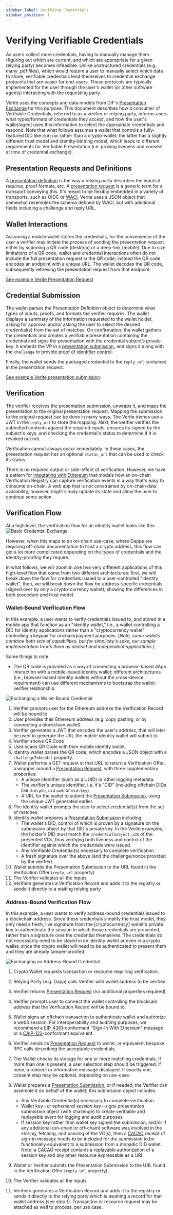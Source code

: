 ```yaml
---
sidebar_label: Verifying Credentials
sidebar_position: 1
---
```


# Verifying Verifiable Credentials

As users collect more credentials, having to manually manage them (figuring out which are current, and which are appropriate for a given relying party) becomes infeasible. Unlike unstructured credentials (e.g., many .pdf files), which would require a user to manually select which data to share, verifiable credentials lend themselves to credential exchange protocols that are easier for end-users. These protocols are typically implemented for the user through the user's wallet (or other software agents) interacting with the requesting party.

Verite uses the concepts and data models from DIF's [Presentation Exchange](https://identity.foundation/presentation-exchange) for this purpose. This document describes how a consumer of Verifiable Credentials, referred to as a verifier or relying party, informs users what types/formats of credentials they accept, and how the user's wallet/agent uses this information to select the appropriate credentials and respond.  Note that what follows assumes a wallet that controls a fully-featured DID like `did:ion` rather than a crypto-wallet; the latter has a slightly different trust model and identity-binding model, which leads to different requirements for Verifiable Presentation (i.e. proving liveness and consent at time of credential exchange).

## Presentation Requests and Definitions

A [presentation definition](https://identity.foundation/presentation-exchange/#presentation-definition) is the way a relying party describes the inputs it requires, proof formats, etc. A [presentation request](https://identity.foundation/presentation-exchange/#presentation-request) is a generic term for a transport conveying this. It's meant to be flexibly embedded in a variety of transports, such as OIDC or [WACI](https://identity.foundation/waci-presentation-exchange/). Verite uses a JSON object that somewhat resembles the schema defined by WACI, but with additional fields including a challenge and reply URL.

## Wallet Interactions

Assuming a mobile wallet stores the credentials, for the convenience of the user a verifier may initiate the process of sending the presentation request either by scanning a QR code (desktop) or a deep-link (mobile). Due to size limitations of a QR code, wallet and credential interactions often do not include the full presentation request in the QR code; instead the QR code encodes an endpoint with a unique URL. The wallet decodes the QR code, subsequently retrieving the presentation request from that endpoint.

[See example Verite Presentation Request](/verite/appendix/messages#presentation-request)

## Credential Submission

The wallet parses the Presentation Definition object to determine what types of inputs, proofs, and formats the verifier requires. The wallet displays a summary of the information requested to the wallet holder, asking for approval and/or asking the user to select the desired credential(s) from the set of matches. On confirmation, the wallet gathers the credentials and creates a verifiable presentation containing the credential and signs the presentation with the credential subject’s private key. It embeds the VP in a [presentation submission](https://identity.foundation/presentation-exchange/#presentation-submission), and signs it along with the `challenge` to provide [proof of identifier control](https://identity.foundation/presentation-exchange/#proof-of-identifier-control).

Finally, the wallet sends the packaged credential to the `reply_url` contained in the presentation request.

[See example Verite presentation submission](/verite/appendix/messages#presentation-submission).

## Verification

The verifier receives the presentation submission, unwraps it, and maps the presentation to the original presentation request. Mapping the submission to the original request can be done in many ways. The Verite demos use a JWT in the `reply_url` to store the mapping. Next, the verifier verifies the submitted contents against the required inputs, ensures its signed by the subject's keys, and checking the credential's status to determine if it is revoked out not.

Verification cannot always occur immediately. In these cases, the presentation request has an optional `status_url` that can be used to check its status.

There is no required output or side-effect of verification. However, we have a pattern for [integrating with Ethereum](/verite/patterns/smart-contract-verite) that models how an on-chain Verification Registry can capture verification events in a way that's easy to consume on-chain. A web app that is not constrained by on-chain data availability, however, might simply update its state and allow the user to continue some action.

## Verification Flow

At a high level, the verification flow for an identity wallet looks like this:
![Basic Credential Exchange](/img/docs/sequence_exchange.png "Basic Credential Exchange")

However, when this maps to an on-chain use-case, where Dapps are requiring off-chain documentation to trust a crypto address, this flow can get a lot more complicated depending on the types of credentials and the identity-proofing they require.

In what follows, we will zoom in one two very different applications of this high-level flow that come from two different architectures: first, we will break down the flow for credentials issued to a user-controlled "identity wallet", then, we will break down the flow for address-specific credentials (signed over by only a crypto-currency wallet), showing the differences in both procedure and trust model.

### Wallet-Bound Verification Flow

In this example, a user wants to verify credentials issued to, and stored in a mobile app that function as an "identity wallet," i.e., a wallet controlling a DID for identity applications rather than a "cryptocurrency wallet" controlling a keypair for onchain/payment purposes. (*Note, some wallets combine both sets of capabilities, but for simplicity's sake, our sample implementation treats them as distinct and independent applications.*)

Some things to note:
* The QR code is provided as a way of connecting a browser-based dApp interaction with a mobile-based identity wallet; different architectures (i.e., browser-based identity wallets without the cross-device requirement) can use different mechanisms to bootstrap the wallet-verifier relationship.

![Exchanging a Wallet-Bound Credential](/img/docs/sequence_exchange_1.png "Exchanging a Wallet-Bound Credential")

1. Verifier prompts user for the Ethereum address the Verification Record will be bound to
1. User provides their Ethereum address (e.g. copy pasting, or by connecting a blockchain wallet)
1. Verifier generates a JWT that encodes the user's address, that will later be used to generate the URL the mobile identity wallet will submit to.
1. Verifier shows QR Code
1. User scans QR Code with their mobile identity wallet.
1. Identity wallet parses the QR code, which encodes a JSON object with a `challengeTokenUrl` property.
1. Wallet performs a GET request at that URL to return a Verification Offer, a wrapper around a [Presentation Request][], with three supplementary properties:
   - A unique identifier (such as a UUID) or other logging metadata.
   - The verifier's unique identifier, i.e. it's "DID" (including offchain DIDs like `did:pkh`, `did:web` or `did:key`)
   - A URL for the wallet to submit the [Presentation Submission][], using the unique JWT generated earlier.
2. The identity wallet prompts the user to select credential(s) from the set of matches.
3. Identity wallet prepares a [Presentation Submission][] including:
   - The wallet's DID, control of which is proven by a signature on the submission object by that DID's private key. In the Verite examples, the holder's DID must match the `credentialSubject.id`s of the presented VCs, thus verifying both liveness and control of the identifier against which the credentials were issued.
   - Any Verifiable Credential(s) necessary to complete verification.
   - A fresh signature over the above (and the challenge/nonce provided by the verifier).
4. Wallet submits the Presentation Submission to the URL found in the Verification Offer (`reply_url` property).
5. The Verifier validates all the inputs
6. Verifiers generates a Verification Record and adds it to the registry or sends it directly to a waiting relying party

### Address-Bound Verification Flow

In this example, a user wants to verify address-bound credentials issued to a blockchain address. Since these credentials simplify the trust model, they only need a fresh, live signature from the [cryptocurrency] wallet's private key to authenticate the session in which those credentials are presented, rather than a signature over the credential themselves.  The credentials do not necessarily need to be stored in an identity wallet or even in a crypto wallet, since the crypto wallet will need to be authenticated to present them and they are already tamper-proofed. 

![Exchanging an Address-Bound Credential](/img/docs/sequence_exchange_2.png "Exchanging an Address-Bound Credential")

1. Crypto Wallet requests transaction or resource requiring verification.
2. Relying Party (e.g. Dapp) calls Verifier with wallet address to be verified.
3. Verifier returns [Presentation Request][] (no additional properties required).

5. Verifier prompts user to connect the wallet controlling the blockcain address that the Verification Record will be bound to.
6. Wallet signs an offchain transaction to authenticate wallet and authorize a web3 session. For interoperability and auditing purposes, we recommend a [EIP-4361][]-conformant "Sign-In With Ethereum" message or a [CAIP-122][]-conformant equivalent.
7. Verifier sends its [Presentation Request][] to wallet, or equivalent bespoke RPC calls describing the acceptable credentials.
8. The Wallet checks its storage for one or more matching credentials.  If more than one is present, a user selection step should be triggered; if none, a redirect or informative message displayed.  If exactly one, consent step may be optional, depending on use-case.
9. Wallet prepares a [Presentation Submission][], or if needed, the Verifier can assemble it on behalf of the wallet; this submission object includes:
   - Any Verifiable Credential(s) necessary to complete verification.
   - Wallet key--*or ephemeral session key*--signs presentation submission object (with challenge) to create verifiable and replayable event for logging and audit purposes
   - If session key rather than wallet key signed the submission, and/or if any additional (on-chain or off-chain) software was involved in the storing, fetching, and passing of the VC(s), then a [CACAO][] receipt of sign-in message needs to be included for the submission to be functionally equivalent to a submission from a monadic DID wallet. Note: a [CACAO][] receipt contains a replayable authorization of a session key and any other resource expressable as a URI.
10. Wallet or Verifier submits the Presentation Submission to the URL found in the Verification Offer (`reply_url` property).
11. The Verifier validates all the inputs
12. Verifiers generates a Verification Record and adds it to the registry or sends it directly to the relying party which is awaiting a record for that wallet address (see step 1). Transaction or resource request may be attached as well to process, per use case.

[Presentation Request]: https://identity.foundation/presentation-exchange/#presentation-request
[Presentation Submission]: https://identity.foundation/presentation-exchange/#presentation-submission
[EIP-4361]: https://eips.ethereum.org/EIPS/eip-4361#example-message
[CACAO]: https://github.com/ChainAgnostic/CAIPs/blob/c8d8ee203625ea622bd15c42b2493116712dfaf3/CAIPs/caip-74.md
[CAIP-122]: https://github.com/ChainAgnostic/CAIPs/blob/571ef8c58195b122207f64d61fedbbb587f986a9/CAIPs/caip-122.md